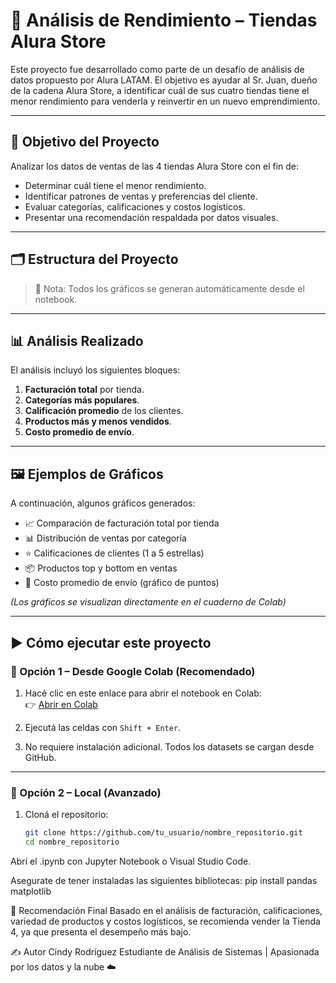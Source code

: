 # 🛒 Análisis de Rendimiento – Tiendas Alura Store

Este proyecto fue desarrollado como parte de un desafío de análisis de datos propuesto por Alura LATAM. El objetivo es ayudar al Sr. Juan, dueño de la cadena Alura Store, a identificar cuál de sus cuatro tiendas tiene el menor rendimiento para venderla y reinvertir en un nuevo emprendimiento.

---

## 🎯 Objetivo del Proyecto

Analizar los datos de ventas de las 4 tiendas Alura Store con el fin de:

- Determinar cuál tiene el menor rendimiento.
- Identificar patrones de ventas y preferencias del cliente.
- Evaluar categorías, calificaciones y costos logísticos.
- Presentar una recomendación respaldada por datos visuales.

---

## 🗂️ Estructura del Proyecto


> 📌 Nota: Todos los gráficos se generan automáticamente desde el notebook.

---

## 📊 Análisis Realizado

El análisis incluyó los siguientes bloques:

1. **Facturación total** por tienda.
2. **Categorías más populares**.
3. **Calificación promedio** de los clientes.
4. **Productos más y menos vendidos**.
5. **Costo promedio de envío**.

---

## 🖼️ Ejemplos de Gráficos

A continuación, algunos gráficos generados:

- 📈 Comparación de facturación total por tienda  
- 📊 Distribución de ventas por categoría  
- ⭐ Calificaciones de clientes (1 a 5 estrellas)  
- 📦 Productos top y bottom en ventas  
- 💸 Costo promedio de envío (gráfico de puntos)

*(Los gráficos se visualizan directamente en el cuaderno de Colab)*

---

## ▶️ Cómo ejecutar este proyecto

### 🔹 Opción 1 – Desde Google Colab (Recomendado)

1. Hacé clic en este enlace para abrir el notebook en Colab:  
   👉 [Abrir en Colab]([https://colab.research.google.com/github/cindyrodriguezolmedo/challenge-alura-store-ventas/blob/main/alura_store_latam.ipynb])
2. Ejecutá las celdas con `Shift + Enter`.

3. No requiere instalación adicional. Todos los datasets se cargan desde GitHub.

---

### 🔹 Opción 2 – Local (Avanzado)

1. Cloná el repositorio:
   ```bash
   git clone https://github.com/tu_usuario/nombre_repositorio.git
   cd nombre_repositorio


Abrí el .ipynb con Jupyter Notebook o Visual Studio Code.

Asegurate de tener instaladas las siguientes bibliotecas:
pip install pandas matplotlib


📌 Recomendación Final
Basado en el análisis de facturación, calificaciones, variedad de productos y costos logísticos, se recomienda vender la Tienda 4, ya que presenta el desempeño más bajo.

✍️ Autor
Cindy Rodríguez
Estudiante de Análisis de Sistemas | Apasionada por los datos y la nube ☁️
